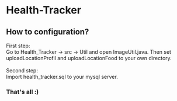 # Health-Tracker
## How to configuration?
First step:\
Go to Health_Tracker -> src -> Util and open ImageUtil.java. Then set uploadLocationProfil and uploadLocationFood to your own directory.\
\
Second step:\
Import health_tracker.sql to your mysql server.

### That's all :)
